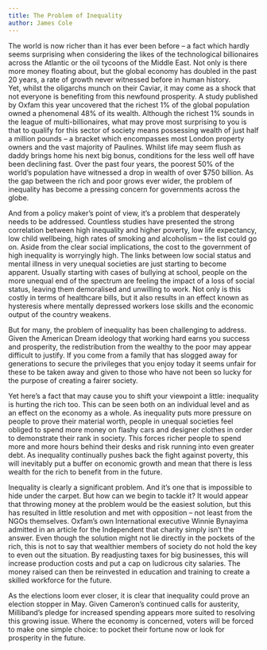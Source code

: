 ```yaml
---
title: The Problem of Inequality
author: James Cole
---
```


The world is now richer than it has ever been before – a fact which hardly seems surprising when considering the likes of the technological billionaires across the Atlantic or the oil tycoons of the Middle East. Not only is there more money floating about, but the global economy has doubled in the past 20 years, a rate of growth never witnessed before in human history.  
Yet, whilst the oligarchs munch on their Caviar, it may come as a shock that not everyone is benefiting from this newfound prosperity. A study published by Oxfam this year uncovered that the richest 1% of the global population owned a phenomenal 48% of its wealth. Although the richest 1% sounds in the league of multi-billionaires, what may prove most surprising to you is that to qualify for this sector of society means possessing  wealth of just half a million pounds – a bracket which encompasses most London property owners and the vast majority of Paulines. Whilst life may seem flush as daddy brings home his next big bonus, conditions for the less well off have been declining fast. Over the past four years, the poorest 50% of the world’s population have witnessed a drop in wealth of over $750 billion. As the gap between the rich and poor grows ever wider, the problem of inequality has become a pressing concern for governments across the globe.

And from a policy maker’s point of view, it’s a problem that desperately needs to be addressed. Countless studies have presented the strong correlation between high inequality and higher poverty, low life expectancy, low child wellbeing, high rates of smoking and alcoholism – the list could go on. Aside from the clear social implications, the cost to the government of high inequality is worryingly high. The links between low social status and mental illness in very unequal societies are just starting to become apparent. Usually starting with cases of bullying at school, people on the more unequal end of the spectrum are feeling the impact of a loss of social status, leaving them demoralised and unwilling to work. Not only is this costly in terms of healthcare bills, but it also results in an effect known as hysteresis where mentally depressed workers lose skills and the economic output of the country weakens.

But for many, the problem of inequality has been challenging to address. Given the American Dream ideology that working hard earns you success and prosperity, the redistribution from the wealthy to the poor may appear difficult to justify. If you come from a family that has slogged away for generations to secure the privileges that you enjoy today it seems unfair for these to be taken away and given to those who have not been so lucky for the purpose of creating a fairer society.

Yet here’s a fact that may cause you to shift your viewpoint a little: inequality is hurting the rich too. This can be seen both on an individual level and as an effect on the economy as a whole. As inequality puts more pressure on people to prove their material worth, people in unequal societies feel obliged to spend more money on flashy cars and designer clothes in order to demonstrate their rank in society. This forces richer people to spend more and more hours behind their desks and risk running into even greater debt. As inequality continually pushes back the fight against poverty, this will inevitably put a buffer on economic growth and mean that there is less wealth for the rich to benefit from in the future.

Inequality is clearly a significant problem. And it’s one that is impossible to hide under the carpet. But how can we begin to tackle it? It would appear that throwing money at the problem would be the easiest solution, but this has resulted in little resolution and met with opposition – not least from the NGOs themselves. Oxfam’s own International executive Winnie Bynayima admitted in an article for the Independent that charity simply isn’t the answer. Even though the solution might not lie directly in the pockets of the rich, this is not to say that wealthier members of society do not hold the key to even out the situation. By readjusting taxes for big businesses, this will increase production costs and put a cap on ludicrous city salaries.  The money raised can then be reinvested in education and training to create a skilled workforce for the future.  

As the elections loom ever closer, it is clear that inequality could prove an election stopper in May. Given Cameron’s continued calls for austerity, Milliband’s pledge for increased spending appears more suited to resolving this growing issue. Where the economy is concerned, voters will be forced to make one simple choice: to pocket their fortune now or look for prosperity in the future.
